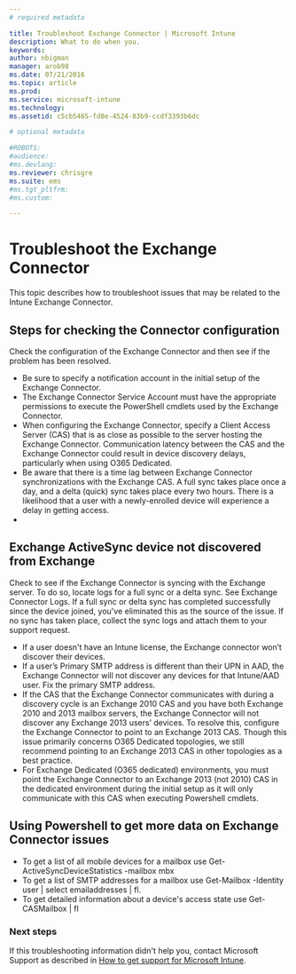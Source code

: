 ```yaml
---
# required metadata

title: Troubleshoot Exchange Connector | Microsoft Intune
description: What to do when you.
keywords:
author: nbigman
manager: arob98
ms.date: 07/21/2016
ms.topic: article
ms.prod:
ms.service: microsoft-intune
ms.technology:
ms.assetid: c5cb5465-fd8e-4524-83b9-ccdf3393b6dc

# optional metadata

#ROBOTS:
#audience:
#ms.devlang:
ms.reviewer: chrisgre
ms.suite: ems
#ms.tgt_pltfrm:
#ms.custom:

---
```


# Troubleshoot the Exchange Connector
This topic describes how to troubleshoot issues that may be related to the Intune Exchange Connector.

## Steps for checking the Connector configuration 

Check the configuration of the Exchange Connector and then see if the problem has been resolved.

- Be sure to specify a notification account in the initial setup of the Exchange Connector.
- The Exchange Connector Service Account must have the appropriate permissions to execute the PowerShell cmdlets used by the Exchange Connector.
- When configuring the Exchange Connector, specify a Client Access Server (CAS) that is as close as possible to the server hosting the Exchange Connector. Communication latency between the CAS and the Exchange Connector could result in device discovery delays, particularly when using O365 Dedicated.
- Be aware that there is a time lag between Exchange Connector synchronizations with the Exchange CAS. A full sync takes place once a day, and a delta (quick) sync takes place every two hours. There is a likelihood that a user with a newly-enrolled device will experience a delay in getting access.
- 
## Exchange ActiveSync device not discovered from Exchange
Check to see if the Exchange Connector is syncing with the Exchange server. To do so, locate logs for a full sync or a delta sync. See Exchange Connector Logs. If a full sync or delta sync has completed successfully since the device joined, you've eliminated this as the source of the issue. If no sync has taken place, collect the sync logs and attach them to your support request.

- If a user doesn't have an Intune license, the Exchange connector won’t discover their devices.
- If a user’s Primary SMTP address is different than their UPN in AAD, the Exchange Connector will not discover any devices for that Intune/AAD user. Fix the primary SMTP address.
- If the CAS that the Exchange Connector communicates with during a discovery cycle is an Exchange 2010 CAS and you have both Exchange 2010 and 2013 mailbox servers, the Exchange Connector will not discover any Exchange 2013 users’ devices. To resolve this, configure the Exchange Connector to point to an Exchange 2013 CAS.  Though this issue primarily concerns O365 Dedicated topologies, we still recommend pointing to an Exchange 2013 CAS in other topologies as a best practice.
- For Exchange Dedicated (O365 dedicated) environments, you must point the Exchange Connector to an Exchange 2013 (not 2010) CAS in the dedicated environment during the initial setup as it will only communicate with this CAS when executing Powershell cmdlets.


## Using Powershell to get more data on Exchange Connector issues
- To get a list of all mobile devices for a mailbox use Get-ActiveSyncDeviceStatistics -mailbox mbx
- To get a list of SMTP addresses for a mailbox use Get-Mailbox -Identity user | select emailaddresses | fl.
- To get detailed information about a device's access state use Get-CASMailbox <upn> | fl

### Next steps
If this troubleshooting information didn't help you, contact Microsoft Support as described in [How to get support for Microsoft Intune](how-to-get-support-for-microsoft-intune.md).
